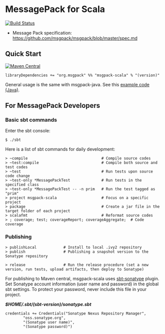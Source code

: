# MessagePack for Scala
[![Build Status](https://travis-ci.org/msgpack/msgpack-scala.svg?branch=master)](https://travis-ci.org/msgpack/msgpack-scala)

- Message Pack specification: https://github.com/msgpack/msgpack/blob/master/spec.md

## Quick Start

[![Maven Central](https://maven-badges.herokuapp.com/maven-central/org.msgpack/msgpack-scala_2.12/badge.svg)](https://maven-badges.herokuapp.com/maven-central/org.msgpack/msgpack-scala_2.12/)

```
libraryDependencies += "org.msgpack" %% "msgpack-scala" % "(version)"
```

General usage is the same with msgpack-java. See this [example code (Java)](https://github.com/msgpack/msgpack-java/blob/develop/msgpack-core/src/test/java/org/msgpack/core/example/MessagePackExample.java).

## For MessagePack Developers

### Basic sbt commands
Enter the sbt console:
```
$ ./sbt
```

Here is a list of sbt commands for daily development:
```
> ~compile                                 # Compile source codes
> ~test:compile                            # Compile both source and test codes
> ~test                                    # Run tests upon source code change
> ~test-only *MessagePackTest              # Run tests in the specified class
> ~test-only *MessagePackTest -- -n prim   # Run the test tagged as "prim"
> project msgpack-scala                    # Focus on a specific project
> package                                  # Create a jar file in the target folder of each project
> scalafmt                                 # Reformat source codes
> ; coverage; test; coverageReport; coverageAggregate;  # Code coverage
```

### Publishing

```
> publishLocal            # Install to local .ivy2 repository
> publish                 # Publishing a snapshot version to the Sonatype repository

> release                 # Run the release procedure (set a new version, run tests, upload artifacts, then deploy to Sonatype)
```

For publishing to Maven central, msgpack-scala uses [sbt-sonatype](https://github.com/xerial/sbt-sonatype) plugin. Set Sonatype account information (user name and password) in the global sbt settings. To protect your password, never include this file in your project.

___$HOME/.sbt/(sbt-version)/sonatype.sbt___

```
credentials += Credentials("Sonatype Nexus Repository Manager",
        "oss.sonatype.org",
        "(Sonatype user name)",
        "(Sonatype password)")
```

